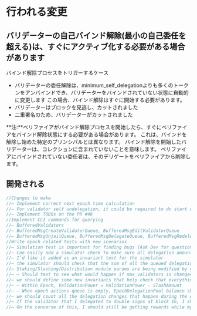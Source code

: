 # 行われる変更

## バリデーターの自己バインド解除(最小の自己委任を超える)は、すぐにアクティブ化する必要がある場合があります

バインド解除プロセスをトリガーするケース

- バリデーターの委任解除は、minimum_self_delegationよりも多くのトークンをアンバインドでき、バリデーターをバインドされていない状態に自動的に変更します
この場合、バインド解除はすぐに開始する必要があります。
- バリデーターはブロックを見逃し、カットされました
- 二重署名のため、バリデーターがカットされました

**注:**ベリファイアがバインド解除プロセスを開始したら、すぐにベリファイアをバインド解除状態にする必要がある場合があります。
    これは、バインドを解除し始めた特定のプリンシパルとは異なります。 バインド解除を開始したバリデーターは、コレクションに含まれていないことを意味します。
    ベリファイアにバインドされていない委任者は、そのデリゲートをベリファイアから削除します。

## 開発される

```go
//Changes to make
//— Implement correct next epoch time calculation
//— For validator self undelegation, it could be required to do start on end blocker
//— Implement TODOs on the PR #46
//Implement CLI commands for querying
//— BufferedValidators
//— BufferedMsgCreateValidatorQueue, BufferedMsgEditValidatorQueue
//— BufferedMsgUnjailQueue, BufferedMsgDelegateQueue, BufferedMsgRedelegationQueue, BufferedMsgUndelegateQueue
//Write epoch related tests with new scenarios
//— Simulation test is important for finding bugs [Ask Dev for questions)
//— Can easily add a simulator check to make sure all delegation amounts in queue add up to the same amount that’s in the EpochUnbondedPool
//— I’d like it added as an invariant test for the simulator
//— the simulator should check that the sum of all the queued delegations always equals the amount kept track in the data
//— Staking/Slashing/Distribution module params are being modified by governance based on vote result instantly. We should test the effect.
//— — Should test to see what would happen if max_validators is changed though, in the middle of an epoch
//— we should define some new invariants that help check that everything is working smoothly with these new changes for 3 modules e.g. https://github.com/cosmos/cosmos-sdk/blob/master/x/staking/keeper/invariants.go
//— — Within Epoch, ValidationPower = ValidationPower - SlashAmount
//— — When epoch actions queue is empty, EpochDelegationPool balance should be zero
//— we should count all the delegation changes that happen during the epoch, and then make sure that the resulting change at the end of the epoch is actually correct
//— If the validator that I delegated to double signs at block 16, I should still get slashed instantly because even though I asked to unbond at 14, they still used my power at block 16, I should only be not liable for slashes once my power is stopped being used
//— On the converse of this, I should still be getting rewards while my power is being used.  I shouldn’t stop receiving rewards until block 20
```
